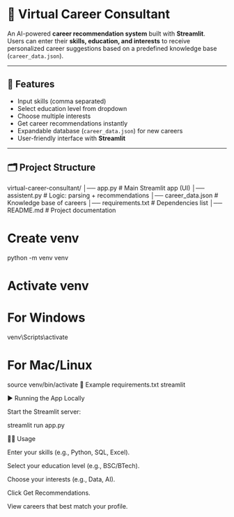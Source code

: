   # 🎯 Virtual Career Consultant  
An AI-powered **career recommendation system** built with **Streamlit**.  
Users can enter their **skills, education, and interests** to receive personalized career suggestions based on a predefined knowledge base (`career_data.json`).  

---

## 🚀 Features  
- Input skills (comma separated)  
- Select education level from dropdown  
- Choose multiple interests  
- Get career recommendations instantly  
- Expandable database (`career_data.json`) for new careers  
- User-friendly interface with **Streamlit**  

---

## 🗂️ Project Structure  
virtual-career-consultant/
│── app.py # Main Streamlit app (UI)
│── assistent.py # Logic: parsing + recommendations
│── career_data.json # Knowledge base of careers
│── requirements.txt # Dependencies list
│── README.md # Project documentation

# Create venv
python -m venv venv  

# Activate venv
# For Windows
venv\Scripts\activate
# For Mac/Linux
source venv/bin/activate
📌 Example requirements.txt
streamlit

▶️ Running the App Locally

Start the Streamlit server:

streamlit run app.py

🧑‍💻 Usage

Enter your skills (e.g., Python, SQL, Excel).

Select your education level (e.g., BSC/BTech).

Choose your interests (e.g., Data, AI).

Click Get Recommendations.

View careers that best match your profile.
